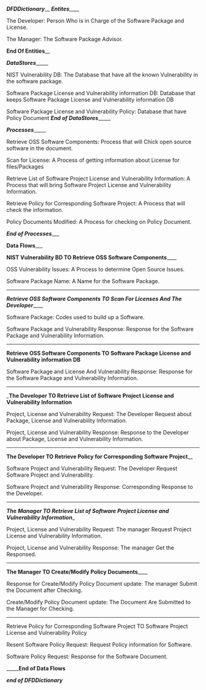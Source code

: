 _________________________________________DFDDictionary___________________________________________
___________________________________________Entites_______________________________________________

The Developer: Person Who is in Charge of the Software Package and License.

The Manager: The Software Package Advisor.

________________________________________End Of Entities__________________________________________

_________________________________________DataStores______________________________________________

NIST Vulnerability DB: The Database that have all the known Vulnerability in the software package.

Software Package License and Vulnerability information DB: Database that keeps Software Package License and Vulnerability information DB

Software Package License and Vulnerability Policy: Database that have Policy Document
_____________________________________End of DataStores__________________________________________

_________________________________________Processes______________________________________________

Retrieve OSS Software Components: Process that will Chick open source software in the document.

Scan for License: A Process of getting information about License for files/Packages

Retrieve List of Software Project License and Vulnerability Information: A Process that will bring Software Project License and Vulnerability Information.

Retrieve Policy for Corresponding Software Project: A Process that will check the information.

Policy Documents Modified: A Process for checking on Policy Document.

_______________________________________End of Processes__________________________________________

__________________________________________Data Flows_____________________________________________

__________________NIST Vulnerability BD TO Retrieve OSS Software Components______________________

OSS Vulnerability Issues: A Process to determine Open Source Issues.

Software Package Name: A Name for the Software Package.
_________________________________________________________________________________________________

___________Retrieve OSS Software Components TO Scan For Licenses And The Developer_______________

Software Package: Codes used to build up a Software.

Software Package and Vulnerability Response: Response for the Software Package and Vulnerability Information.
_________________________________________________________________________________________________

__Retrieve OSS Software Components TO Software Package License and Vulnerability information DB__

Software Package and License And Vulnerability Response: Response for the Software Package and Vulnerability Information.
_________________________________________________________________________________________________

_____The Developer TO Retrieve List of Software Project License and Vulnerability Information____

Project, License and Vulnerability Request: The Developer Request about Package, License and Vulnerability Information.

Project, License and Vulnerability Response: Response to the Developer about Package, License and Vulnerability Information.
_________________________________________________________________________________________________

______________The Developer TO Retrieve Policy for Corresponding Software Project________________

Software Project and Vulnerability Request: The Developer Request Software Project and Vulnerability.

Software Project and Vulnerability Response: Corresponding Response to the Developer.
_________________________________________________________________________________________________


_____The Manager TO Retrieve List of Software Project License and Vulnerability Information______

Project, License and Vulnerability Request: The manager Request Project License and Vulnerability Information.

Project, License and Vulnerability Response: The manager Get the Responsed.
_________________________________________________________________________________________________

________________________The Manager TO Create/Modify Policy Documents____________________________

Response for Create/Modify Policy Document update: The manager Submit the Document after Checking.

Create/Modify Policy Document update: The Document Are Submitted to the Manager for Checking.
_________________________________________________________________________________________________

Retrieve Policy for Corresponding Software Project TO Software Project License and Vulnerability Policy 

Resent Software Policy Request: Request Policy information for Software.

Software Policy Request: Response for the Software Document.

___________________________________________End of Data Flows______________________________________

_____________________________________***end of DFDDictionary***_____________________________________
